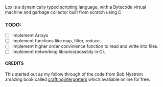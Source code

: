 Lox is a dynamically typed scripting language, with a Bytecode virtual machine and garbage collector built from scratch using C

### TODO:
- [ ] Implement Arrays
- [ ] Implement functions like map, filter, reduce.
- [ ] Implement higher order convinience function to read and write into files.
- [ ] Implement networking libraries(possibly in C).

#### CREDITS
This started out as my follow through of the code from Bob Nystrom amazing book called [craftinginterpreters](http://craftinginterpreters.com/) which avaliable online for free.
